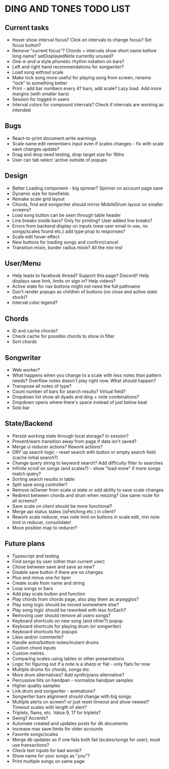 # DING AND TONES TODO LIST

## Current tasks

* Hover show interval focus? Click on intervals to change focus? Set focus button?
* Remove "current focus"? Chords + intervals show short name before long name? setDisplayedNote currently unused?
* One-e-and-a style phonetic rhythm notation on bars?
* Left and right hand recommendations for songwriter?
* Load song without scale
* Make lock song more useful for playing song from screen, rename "lock" to something better
* Print - add bar numbers every 4? bars, add scale? Lazy load. Add more margins (with smaller bars)
* Session for logged in users
* Interval colors for compound intervals? Check if intervals are working as intended

## Bugs

* React-to-print document.write warnings
* Scale name edit remembers input even if scales changes - fix with scale save changes update?
* Drag and drop need testing, drop target size for 16ths
* User can tab select :active outside of popups

## Design

* Better Loading component - big spinner? Spinner on account page save
* Dynamic size for tonefields
* Remake scale grid layout
* Chords, find and songwriter should mirror MobileDrum layout on smaller screens?
* Load song button can be seen through table header
* Line breaks inside bars? Only for printing? User added line breaks?
* Errors from backend display on inputs (new user email in use, no songs/scales found etc.) add type prop to responses?
* Scale edit hover effect
* New buttons for loading songs and confirm/cancel
* Transition mixin, border radius mixin? All the mix-ins!

## User/Menu

* Help leads to facebook thread? Support this page? Discord? Help displays save limit, limits on sign in? Help videos?
* Active state for nav buttons might not need the full pathname
* Don't render popups as children of buttons (no close and active state stuck)?
* Interval color legend?

## Chords

* ID and cache chords?
* Check cache for possible chords to show in filter
* Sort chords

## Songwriter

* Web worker?
* What happens when you change to a scale with less notes than pattern needs? Overflow notes doesn't play right now. What should happen?
* Transpose all notes of type?
* Count number of bars for search results? Virtual field?
* Dropdown list show all dyads and ding + note combinations?
* Dropdown opens where there's space instead of just below beat
* Solo bar

## State/Backend

* Persist working state through local storage? In session?
* Prevent/warn transition away from page if data isn't saved?
* Merge ui reducer actions? Rework actions?
* DRY up search logic - reset search with button or empty search field (cache initial search?)
* Change query string to keyword search? Add difficulty filter to searches
* Infinite scroll on songs (and scales?) - show "load more" if more songs match query?
* Sorting search results in table
* Split save song controller?
* Remove isOwner from scale ui state or add ability to save scale changes
* Redirect between chords and drum when resizing? Use same route for all screens?
* Save scale on client should be more functional?
* Merge api status states (isFetching etc.) in client?
* Rework scale reducer, max note limit on buttons in scale edit, min note limit in reducer, consolidate!
* Move position map to reducer?

## Future plans

* Typescript and testing
* Find songs by user (other than current user)
* Chose between save and save as new?
* Disable save button if there are no changes
* Plus and minus one for bpm
* Create scale from name and string
* Loop songs or bars
* Add play scale button and function
* Play chords from chords page, also play them as arpeggios?
* Play song logic should be moved somewhere else?
* Play song logic should be reworked with less forEach?
* Removing user should remove all users songs?
* Keyboard shortcuts on new song (and other?) popup
* Keyboard shortcuts for playing drum (or songwriter)
* Keyboard shortcuts for popups
* Likes and/or comments?
* Handle extra/bottom notes/mutant drums
* Custom chord inputs
* Custom metres
* Comparing scales using tables or other presentations
* Logic for figuring out if a note is a sharp or flat - only flats for now
* Multiple drums for chords, songs etc.
* More drum alternatives? Add synth/piano alternative?
* Percussive hits on handpan - normalize handpan samples
* Higher quality samples
* Link drum and songwriter - animations?
* Songwriter bars alignment should change with big songs
* Multiple alerts on screen? or just reset timeout and show newest? Timeout scales with length of alert?
* Triplets, flams, etc. Value 9, 17 for triplets?
* Swing? Accents?
* Automate created and updates posts for db documents
* Increase max save limits for older accounts
* Favorite songs/scales
* Merge db updates so if one fails both fail (scales/songs for user), must use transactions?
* Check text inputs for bad words?
* Show name for your songs as "you"?
* Print multiple songs on same page
